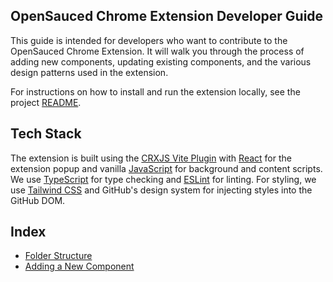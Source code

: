 ## OpenSauced Chrome Extension Developer Guide

This guide is intended for developers who want to contribute to the OpenSauced Chrome Extension.
It will walk you through the process of adding new components, updating existing components, and the
various design patterns used in the extension.

For instructions on how to install and run the extension locally, see the project [README](../README.md).

## Tech Stack

The extension is built using the [CRXJS Vite Plugin](https://crxjs.dev/vite-plugin/) with [React](https://reactjs.org/) for the extension popup and vanilla [JavaScript](https://developer.mozilla.org/en-US/docs/Web/JavaScript) for background and content scripts.
We use [TypeScript](https://www.typescriptlang.org/) for type checking and [ESLint](https://eslint.org/) for linting.
For styling, we use [Tailwind CSS](https://tailwindcss.com/) and GitHub's design system for injecting styles into the GitHub DOM.

## Index

- [Folder Structure](./1-folder-structure.md)
- [Adding a New Component](#adding-a-new-component)